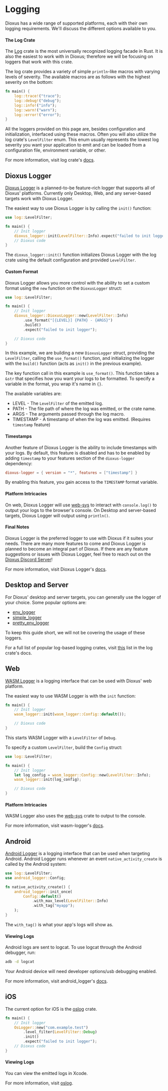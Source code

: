 # Logging
Dioxus has a wide range of supported platforms, each with their own logging requirements. We'll discuss the different options available to you.

#### The Log Crate
The [Log](https://crates.io/crates/log) crate is the most universally recognized logging facade in Rust. 
It is also the easiest to work with in Dioxus; therefore we will be focusing on loggers that work with this crate.

The log crate provides a variety of simple `println`-like macros with varying levels of severity. 
The available macros are as follows with the highest severity on the bottom:
```rs
fn main() {
    log::trace!("trace");
    log::debug!("debug");
    log::info!("info");
    log::warn!("warn");
    log::error!("error");
}
```
All the loggers provided on this page are, besides configuration and initialization, interfaced using these macros. 
Often you will also utilize the log crate's `LevelFilter` enum. This enum usually represents the lowest log severity you want your application to emit and can be loaded from a configuration file, environment variable, or other.

For more information, visit log crate's [docs](https://docs.rs/log/latest/log/).

## Dioxus Logger
[Dioxus Logger](https://crates.io/crates/dioxus-logger) is a planned-to-be feature-rich logger that supports all of Dioxus' platforms. Currently only Desktop, Web, and any server-based targets work with Dioxus Logger.

The easiest way to use Dioxus Logger is by calling the `init()` function:
```rs
use log::LevelFilter;

fn main() {
    // Init logger
    dioxus_logger::init(LevelFilter::Info).expect("failed to init logger");
    // Dioxus code
}
```
The `dioxus_logger::init()` function initializes Dioxus Logger with the log crate using the default configuration and provided `LevelFilter`.

#### Custom Format
Dioxus Logger allows you more control with the ability to set a custom format using the `new` function on the `DioxusLogger` struct:
```rs
use log::LevelFilter;

fn main() {
    // Init logger
    dioxus_logger::DioxusLogger::new(LevelFilter::Info)
        .use_format("[{LEVEL}] {PATH} - {ARGS}")
        .build()
        .expect("failed to init logger");

    // Dioxus code
}
```
In this example, we are building a new `DioxusLogger` struct, providing the `LevelFilter`, calling the `use_format()` function, and initializing the logger with the `build()` function (acts as `init()` in the previous example).

The key function call in this example is `use_format()`. This function takes a `&str` that specifies how you want your logs to be formatted. To specify a variable in the format, you wrap it's name in `{}`.

The available variables are:
- LEVEL     - The `LevelFilter` of the emitted log.
- PATH      - The file path of where the log was emitted, or the crate name.
- ARGS      - The arguments passed through the log macro.
- TIMESTAMP - A timestamp of when the log was emitted. (Requires `timestamp` feature)

#### Timestamps

Another feature of Dioxus Logger is the ability to include timestamps with your logs. By default, this feature is disabled and has to be enabled by adding `timestamp` to your features section of the `dioxus-logger` dependency:
```toml
dioxus-logger = { version = "*", features = ["timestamp"] }
```

By enabling this feature, you gain access to the `TIMESTAMP` format variable.


#### Platform Intricacies
On web, Dioxus Logger will use [web-sys](https://crates.io/crates/web-sys) to interact with `console.log()` to output your logs to the browser's console. On Desktop and server-based targets, Dioxus Logger will output using `println()`.

#### Final Notes
Dioxus Logger is the preferred logger to use with Dioxus if it suites your needs. There are many more features to come and Dioxus Logger is planned to become an integral part of Dioxus. If there are any feature suggestions or issues with Dioxus Logger, feel free to reach out on the [Dioxus Discord Server](https://discord.gg/XgGxMSkvUM)!

For more information, visit Dioxus Logger's [docs](https://docs.rs/dioxus-logger/latest/dioxus_logger/).

## Desktop and Server
For Dioxus' desktop and server targets, you can generally use the logger of your choice. 
Some popular options are:
- [env_logger](https://crates.io/crates/env_logger)
- [simple_logger](https://crates.io/crates/simple_logger)
- [pretty_env_logger](https://crates.io/crates/pretty_env_logger) 

To keep this guide short, we will not be covering the usage of these loggers.


For a full list of popular log-based logging crates, visit [this](https://docs.rs/log/latest/log/#available-logging-implementations) list in the log crate's docs.

## Web
[WASM Logger](https://crates.io/crates/wasm-logger) is a logging interface that can be used with Dioxus' web platform.

The easiest way to use WASM Logger is with the `init` function:
```rs
fn main() {
    // Init logger
    wasm_logger::init(wasm_logger::Config::default());

    // Dioxus code
}
```
This starts WASM Logger with a `LevelFilter` of `Debug`. 

To specify a custom `LevelFilter`, build the `Config` struct:
```rs
use log::LevelFilter;

fn main() {
    // Init logger
    let log_config = wasm_logger::Config::new(LevelFilter::Info);
    wasm_logger::init(log_config);

    // Dioxus code
}
```
#### Platform Intricacies
WASM Logger also uses the [web-sys](https://crates.io/crates/web-sys) crate to output to the console.

For more information, visit wasm-logger's [docs](https://docs.rs/wasm-logger/latest/wasm_logger/).

## Android
[Android Logger](https://crates.io/crates/android_logger) is a logging interface that can be used when targeting Android. Android Logger runs whenever an event `native_activity_create` is called by the Android system:
```rs
use log::LevelFilter;
use android_logger::Config;

fn native_activity_create() {
    android_logger::init_once(
        Config::default()
            .with_max_level(LevelFilter::Info)
            .with_tag("myapp");
    );
}
```
The `with_tag()` is what your app's logs will show as.

#### Viewing Logs
Android logs are sent to logcat. To use logcat through the Android debugger, run:
```cmd
adb -d logcat
```
Your Android device will need developer options/usb debugging enabled.

For more information, visit android_logger's [docs](https://docs.rs/android_logger/latest/android_logger/).

## iOS
The current option for iOS is the [oslog](https://crates.io/crates/oslog) crate. 

```rs
fn main() {
    // Init logger
    OsLogger::new("com.example.test")
        .level_filter(LevelFilter::Debug)
        .init()
        .expect("failed to init logger");
    // Dioxus code
}
```

#### Viewing Logs
You can view the emitted logs in Xcode. 

For more information, visit [oslog](https://crates.io/crates/oslog). 